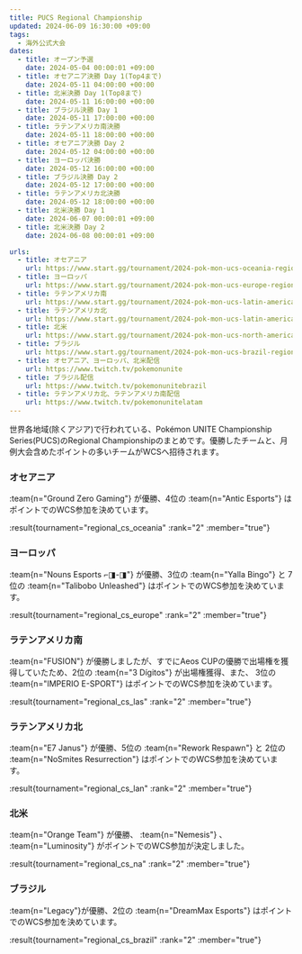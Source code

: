 ```yaml
---
title: PUCS Regional Championship
updated: 2024-06-09 16:30:00 +09:00
tags:
  - 海外公式大会
dates:
  - title: オープン予選
    date: 2024-05-04 00:00:01 +09:00
  - title: オセアニア決勝 Day 1(Top4まで)
    date: 2024-05-11 04:00:00 +00:00
  - title: 北米決勝 Day 1(Top8まで)
    date: 2024-05-11 16:00:00 +00:00
  - title: ブラジル決勝 Day 1
    date: 2024-05-11 17:00:00 +00:00
  - title: ラテンアメリカ南決勝
    date: 2024-05-11 18:00:00 +00:00
  - title: オセアニア決勝 Day 2
    date: 2024-05-12 04:00:00 +00:00
  - title: ヨーロッパ決勝
    date: 2024-05-12 16:00:00 +00:00
  - title: ブラジル決勝 Day 2
    date: 2024-05-12 17:00:00 +00:00
  - title: ラテンアメリカ北決勝
    date: 2024-05-12 18:00:00 +00:00
  - title: 北米決勝 Day 1
    date: 2024-06-07 00:00:01 +09:00
  - title: 北米決勝 Day 2
    date: 2024-06-08 00:00:01 +09:00

urls:
  - title: オセアニア
    url: https://www.start.gg/tournament/2024-pok-mon-ucs-oceania-regional-championship/details
  - title: ヨーロッパ
    url: https://www.start.gg/tournament/2024-pok-mon-ucs-europe-regional-championship/details
  - title: ラテンアメリカ南
    url: https://www.start.gg/tournament/2024-pok-mon-ucs-latin-america-south-regional-championship/details
  - title: ラテンアメリカ北
    url: https://www.start.gg/tournament/2024-pok-mon-ucs-latin-america-north-regional-championship/details
  - title: 北米
    url: https://www.start.gg/tournament/2024-pok-mon-ucs-north-america-regional-championship/details
  - title: ブラジル
    url: https://www.start.gg/tournament/2024-pok-mon-ucs-brazil-regional-championship/details
  - title: オセアニア、ヨーロッパ、北米配信
    url: https://www.twitch.tv/pokemonunite
  - title: ブラジル配信
    url: https://www.twitch.tv/pokemonunitebrazil
  - title: ラテンアメリカ北、ラテンアメリカ南配信
    url: https://www.twitch.tv/pokemonunitelatam
---
```


世界各地域(除くアジア)で行われている、Pokémon UNITE Championship Series(PUCS)のRegional Championshipのまとめです。優勝したチームと、月例大会含めたポイントの多いチームがWCSへ招待されます。

<!-- more -->

### オセアニア
:team{n="Ground Zero Gaming"} が優勝、4位の :team{n="Antic Esports"} はポイントでのWCS参加を決めています。

:result{tournament="regional_cs_oceania" :rank="2" :member="true"}

### ヨーロッパ
:team{n="Nouns Esports ⌐◨-◨"} が優勝、3位の :team{n="Yalla Bingo"} と 7位の :team{n="Talibobo Unleashed"} はポイントでのWCS参加を決めています。

:result{tournament="regional_cs_europe" :rank="2" :member="true"}

### ラテンアメリカ南
:team{n="FUSION"} が優勝しましたが、すでにAeos CUPの優勝で出場権を獲得していたため、2位の :team{n="3 Dígitos"} が出場権獲得、また、 3位の :team{n="IMPERIO E-SPORT"} はポイントでのWCS参加を決めています。

:result{tournament="regional_cs_las" :rank="2" :member="true"}

### ラテンアメリカ北
:team{n="E7 Janus"} が優勝、5位の :team{n="Rework Respawn"} と 2位の :team{n="NoSmites Resurrection"} はポイントでのWCS参加を決めています。

:result{tournament="regional_cs_lan" :rank="2" :member="true"}

### 北米
:team{n="Orange Team"} が優勝、 :team{n="Nemesis"} 、 :team{n="Luminosity"} がポイントでのWCS参加が決定しました。

:result{tournament="regional_cs_na" :rank="2" :member="true"}

### ブラジル
:team{n="Legacy"}が優勝、2位の :team{n="DreamMax Esports"} はポイントでのWCS参加を決めています。

:result{tournament="regional_cs_brazil" :rank="2" :member="true"}